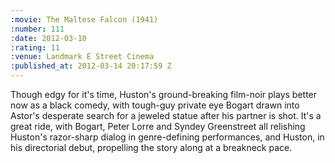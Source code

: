 ```yaml
--- 
:movie: The Maltese Falcon (1941)
:number: 111
:date: 2012-03-10
:rating: 11
:venue: Landmark E Street Cinema
:published_at: 2012-03-14 20:17:59 Z
---
```

Though edgy for it's time, Huston's ground-breaking film-noir plays better now as a black comedy, with tough-guy private eye Bogart drawn into Astor's desperate search for a jeweled statue after his partner is shot. It's a great ride, with Bogart, Peter Lorre and Syndey Greenstreet all relishing Huston's razor-sharp dialog in genre-defining performances, and Huston, in his directorial debut, propelling the story along at a breakneck pace.